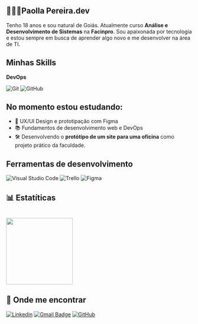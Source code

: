 ## 👩🏻‍💻Paolla Pereira.dev
Tenho 18 anos e sou natural de Goiás. Atualmente curso **Análise e Desenvolvimento de Sistemas** na **Facinpro**. Sou apaixonada por tecnologia e estou sempre em busca de aprender algo novo e me desenvolver na área de TI.


## **Minhas Skills**

**DevOps**

![Git](https://img.shields.io/badge/-Git-333333?style=flat&logo=git)
![GitHub](https://img.shields.io/badge/-GitHub-333333?style=flat&logo=github)
## **No momento estou estudando:**
- 🎨 UX/UI Design e prototipação com Figma
- 📚 Fundamentos de desenvolvimento web e DevOps
- 🛠 Desenvolvendo o **protótipo de um site para uma oficina** como projeto prático da faculdade.

## **Ferramentas de desenvolvimento**

![Visual Studio Code](https://img.shields.io/badge/-Visual%20Studio%20Code-333333?style=flat&logo=visual-studio-code&logoColor=007ACC)
![Trello](https://img.shields.io/badge/-Trello-333333?style=flat&logo=trello&logoColor=007ACC)
![Figma](https://img.shields.io/badge/-Figma-333333?style=flat&logo=figma&logoColor=007ACC)
 
 ## 📊 **Estatíticas**
<br/>

<a href="https://github.com/PaollaPereiradev" title="Perfil da Paolla">
  <img height="180em" src="https://github-readme-stats.vercel.app/api?username=PaollaPereiradev&theme=dracula&show_icons=true" />
</a>


## **📲 Onde me encontrar**

[![Linkedin](https://img.shields.io/badge/-Paolla%20Pereira%20Freitas-blue?style=flat-square&logo=Linkedin&logoColor=white&link=https://www.linkedin.com/in/paollapereirafreitas/)](https://www.linkedin.com/in/paollapereirafreitas/)
[![Gmail Badge](https://img.shields.io/badge/-paollacontent@gmail.com-006bed?style=flat-square&logo=Gmail&logoColor=white&link=mailto:paollacontent@gmail.com)](mailto:paollacontent@gmail.com)  [![GitHub](https://img.shields.io/github/followers/PaollaPereiradev?label=follow&style=social)](https://github.com/PaollaPereiradev)
